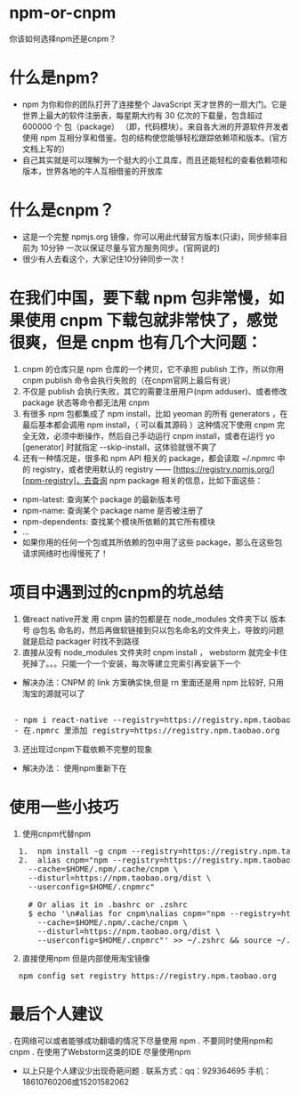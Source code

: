 # npm-or-cnpm
你该如何选择npm还是cnpm？

# 什么是npm?
* npm 为你和你的团队打开了连接整个 JavaScript 天才世界的一扇大门。它是世界上最大的软件注册表，每星期大约有 30 亿次的下载量，包含超过 600000 个 包（package） （即，代码模块）。来自各大洲的开源软件开发者使用 npm 互相分享和借鉴。包的结构使您能够轻松跟踪依赖项和版本。(官方文档上写的）
* 自己其实就是可以理解为一个挺大的小工具库，而且还能轻松的查看依赖项和版本，世界各地的牛人互相借鉴的开放库

# 什么是cnpm？
* 这是一个完整 npmjs.org 镜像，你可以用此代替官方版本(只读)，同步频率目前为 10分钟 一次以保证尽量与官方服务同步。(官网说的)
* 很少有人去看这个，大家记住10分钟同步一次！

# 在我们中国，要下载 npm 包非常慢，如果使用 cnpm 下载包就非常快了，感觉很爽，但是 cnpm 也有几个大问题：
1. cnpm 的仓库只是 npm 仓库的一个拷贝，它不承担 publish 工作，所以你用 cnpm publish 命令会执行失败的（在cnpm官网上最后有说）
2. 不仅是 publish 会执行失败，其它的需要注册用户(npm adduser)、或者修改 package 状态等命令都无法用 cnpm
3. 有很多 npm 包都集成了 npm install，比如 yeoman 的所有 generators ，在最后基本都会调用 npm install，（ 可以看其源码 ）这种情况下使用 cnpm 完全无效，必须中断操作，然后自己手动运行 cnpm install，或者在运行 yo [generator] 时就指定 --skip-install，这体验就很不爽了
4. 还有一种情况是，很多和 npm API 相关的 package，都会读取 ~/.npmrc 中的 registry，或者使用默认的 registry —— [https://registry.npmjs.org/][npm-registry]，去查询 npm package 相关的信息，比如下面这些：
- npm-latest: 查询某个 package 的最新版本号
- npm-name: 查询某个 package name 是否被注册了
- npm-dependents: 查找某个模块所依赖的其它所有模块
- …
- 如果你用的任何一个包或其所依赖的包中用了这些 package，那么在这些包请求网络时也得慢死了！

# 项目中遇到过的cnpm的坑总结
1. 做react native开发 用 cnpm 装的包都是在 node_modules 文件夹下以 版本号 @包名 命名的，然后再做软链接到只以包名命名的文件夹上，导致的问题就是启动 packager 时找不到路径
2. 直接从没有 node_modules 文件夹时 cnpm install ， webstorm 就完全卡住死掉了。。。只能一个一个安装，每次等建立完索引再安装下一个

- 解决办法：CNPM 的 link 方案确实快,但是 rn 里面还是用 npm 比较好, 只用淘宝的源就可以了 
<pre> 
 - npm i react-native --registry=https://registry.npm.taobao.org 
 - 在.npmrc 里添加 registry=https://registry.npm.taobao.org 
</pre>
3. 还出现过cnpm下载依赖不完整的现象
- 解决办法： 使用npm重新下在

# 使用一些小技巧
1. 使用cnpm代替npm
<pre>
  1.  npm install -g cnpm --registry=https://registry.npm.taobao.org
  2.  alias cnpm="npm --registry=https://registry.npm.taobao.org \
    --cache=$HOME/.npm/.cache/cnpm \
    --disturl=https://npm.taobao.org/dist \
    --userconfig=$HOME/.cnpmrc"

    # Or alias it in .bashrc or .zshrc
    $ echo '\n#alias for cnpm\nalias cnpm="npm --registry=https://registry.npm.taobao.org \
      --cache=$HOME/.npm/.cache/cnpm \
      --disturl=https://npm.taobao.org/dist \
      --userconfig=$HOME/.cnpmrc"' >> ~/.zshrc && source ~/.zshrc
</pre>
2. 直接使用npm 但是内部使用淘宝镜像
<pre>
  npm config set registry https://registry.npm.taobao.org
</pre>

# 最后个人建议
. 在网络可以或者能够成功翻墙的情况下尽量使用 npm
. 不要同时使用npm和cnpm
. 在使用了Webstorm这类的IDE 尽量使用npm
- 以上只是个人建议少出现奇葩问题
. 联系方式：qq：929364695  手机：18610760206或15201582062
